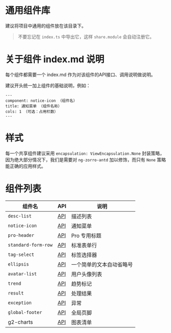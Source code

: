 # 通用组件库

建议将项目中通用的组件放在该目录下。

> 不要忘记在 `index.ts` 中导出它，这样 `share.module` 会自动注册它。

# 关于组件 index.md 说明

每个组件都需要一个 index.md 作为对该组件的API接口、调用说明做说明。

建议开头统一加上组件的基础说明，例如：

```
---
component: notice-icon （组件名）
title: 通知菜单 （组件名称）
cols: 1 （可选：占用栏数）
---
```

# 样式

每一个共享组件建议采用 `encapsulation: ViewEncapsulation.None` 封装策略，因为绝大部分情况下，我们是需要对 `ng-zorro-antd` 加以修饰，而只有 `None` 策略能正确的应用样式。

# 组件列表

组件名 | API | 说明
----|------|------
`desc-list` | [API](./desc-list/index.md) | 描述列表
`notice-icon` | [API](./notice-icon/index.md) | 通知菜单
`pro-header` | [API](./pro-header/index.md) | Pro 专用标题
`standard-form-row` | [API](./standard-form-row/index.md) | 标准表单行
`tag-select` | [API](./tag-select/index.md) | 标签选择器
`ellipsis` | [API](./ellipsis/index.md) | 一个简单的文本自动省略号
`avatar-list` | [API](./avatar-list/index.md) | 用户头像列表
`trend` | [API](./trend/index.md) | 趋势标记
`result` | [API](./result/index.md) | 处理结果
`exception` | [API](./exception/index.md) | 异常
`global-footer` | [API](./global-footer/index.md) | 全局页脚
g2-charts | [API](./charts/index.md) | 图表清单
